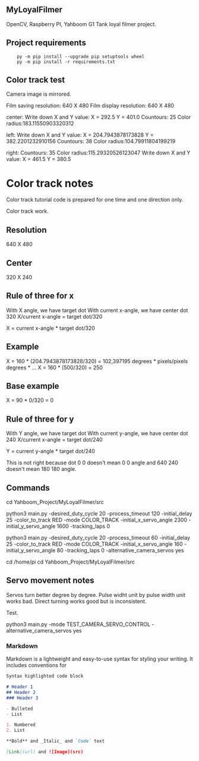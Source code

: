 ## MyLoyalFilmer
OpenCV, Raspberry PI, Yahboom G1 Tank loyal filmer project.

## Project requirements
```
    py -m pip install --upgrade pip setuptools wheel
    py -m pip install -r requirements.txt
```

## Color track test

Camera image is mirrored.

Film saving resolution: 640 X 480
Film display resolution: 640 X 480

center: Write down X and Y value: X = 292.5 Y = 401.0
Countours: 25
Color radius:183.11550903320312


left: Write down X and Y value: X = 204.7943878173828 Y = 382.2201232910156
Countours: 38
Color radius:104.79911804199219

right: 
Countours: 35
Color radius:115.29320526123047
Write down X and Y value: X = 461.5 Y = 380.5

# Color track notes

Color track tutorial code is prepared for one time and one direction only.

Color track work.

Resolution
----------
640 X 480

Center
------
320 X 240

Rule of three for x
-------------------

With X angle, we have target dot
With current x-angle, we have center dot 320
X/current x-angle = target dot/320

X = current x-angle * target dot/320

Example
-------
X = 160 * (204.7943878173828/320) = 102,397195
    degrees * pixels/pixels
    degrees * ...
X = 160 * (500/320) = 250

Base example
------------
X = 90 * 0/320 = 0


Rule of three for y
-------------------

With Y angle, we have target dot
With current y-angle, we have center dot 240
X/current x-angle = target dot/240

Y = current y-angle * target dot/240

This is not right because dot 0 0 doesn't mean 0 0 angle and 640 240 doesn't mean 180 180 angle.

## Commands

cd  Yahboom_Project/MyLoyalFilmer/src

python3 main.py -desired_duty_cycle 20 -process_timeout 120 -initial_delay 25 -color_to_track RED -mode COLOR_TRACK -initial_x_servo_angle 2300 -initial_y_servo_angle 1600 -tracking_laps 0

python3 main.py -desired_duty_cycle 20 -process_timeout 60 -initial_delay 25 -color_to_track RED -mode COLOR_TRACK -initial_x_servo_angle 160 -initial_y_servo_angle 80 -tracking_laps 0 -alternative_camera_servos yes


cd /home/pi
cd  Yahboom_Project/MyLoyalFilmer/src

## Servo movement notes

Servos turn better degree by degree. Pulse widht unit by pulse width unit works bad. Direct turning works good but is inconsistent.

Test.

python3 main.py -mode TEST_CAMERA_SERVO_CONTROL -alternative_camera_servos yes

### Markdown

Markdown is a lightweight and easy-to-use syntax for styling your writing. It includes conventions for

```markdown
Syntax highlighted code block

# Header 1
## Header 2
### Header 3

- Bulleted
- List

1. Numbered
2. List

**Bold** and _Italic_ and `Code` text

[Link](url) and ![Image](src)
```
